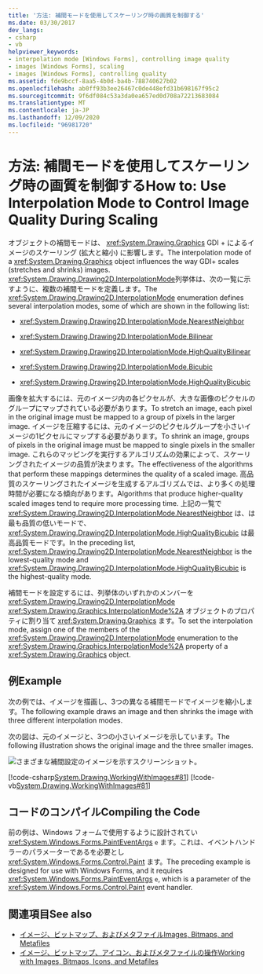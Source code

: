 ```yaml
---
title: '方法: 補間モードを使用してスケーリング時の画質を制御する'
ms.date: 03/30/2017
dev_langs:
- csharp
- vb
helpviewer_keywords:
- interpolation mode [Windows Forms], controlling image quality
- images [Windows Forms], scaling
- images [Windows Forms], controlling quality
ms.assetid: fde9bccf-8aa5-4b0d-ba4b-788740627b02
ms.openlocfilehash: ab0ff93b3ee26467c0de448efd31b698167f95c2
ms.sourcegitcommit: 9f6df084c53a3da0ea657ed0d708a72213683084
ms.translationtype: MT
ms.contentlocale: ja-JP
ms.lasthandoff: 12/09/2020
ms.locfileid: "96981720"
---
```

# <a name="how-to-use-interpolation-mode-to-control-image-quality-during-scaling"></a><span data-ttu-id="ff3cf-102">方法: 補間モードを使用してスケーリング時の画質を制御する</span><span class="sxs-lookup"><span data-stu-id="ff3cf-102">How to: Use Interpolation Mode to Control Image Quality During Scaling</span></span>
<span data-ttu-id="ff3cf-103">オブジェクトの補間モードは、 <xref:System.Drawing.Graphics> GDI + によるイメージのスケーリング (拡大と縮小) に影響します。</span><span class="sxs-lookup"><span data-stu-id="ff3cf-103">The interpolation mode of a <xref:System.Drawing.Graphics> object influences the way GDI+ scales (stretches and shrinks) images.</span></span> <span data-ttu-id="ff3cf-104"><xref:System.Drawing.Drawing2D.InterpolationMode>列挙体は、次の一覧に示すように、複数の補間モードを定義します。</span><span class="sxs-lookup"><span data-stu-id="ff3cf-104">The <xref:System.Drawing.Drawing2D.InterpolationMode> enumeration defines several interpolation modes, some of which are shown in the following list:</span></span>  
  
- <xref:System.Drawing.Drawing2D.InterpolationMode.NearestNeighbor>  
  
- <xref:System.Drawing.Drawing2D.InterpolationMode.Bilinear>  
  
- <xref:System.Drawing.Drawing2D.InterpolationMode.HighQualityBilinear>  
  
- <xref:System.Drawing.Drawing2D.InterpolationMode.Bicubic>  
  
- <xref:System.Drawing.Drawing2D.InterpolationMode.HighQualityBicubic>  
  
 <span data-ttu-id="ff3cf-105">画像を拡大するには、元のイメージ内の各ピクセルが、大きな画像のピクセルのグループにマップされている必要があります。</span><span class="sxs-lookup"><span data-stu-id="ff3cf-105">To stretch an image, each pixel in the original image must be mapped to a group of pixels in the larger image.</span></span> <span data-ttu-id="ff3cf-106">イメージを圧縮するには、元のイメージのピクセルグループを小さいイメージの1ピクセルにマップする必要があります。</span><span class="sxs-lookup"><span data-stu-id="ff3cf-106">To shrink an image, groups of pixels in the original image must be mapped to single pixels in the smaller image.</span></span> <span data-ttu-id="ff3cf-107">これらのマッピングを実行するアルゴリズムの効果によって、スケーリングされたイメージの品質が決まります。</span><span class="sxs-lookup"><span data-stu-id="ff3cf-107">The effectiveness of the algorithms that perform these mappings determines the quality of a scaled image.</span></span> <span data-ttu-id="ff3cf-108">高品質のスケーリングされたイメージを生成するアルゴリズムでは、より多くの処理時間が必要になる傾向があります。</span><span class="sxs-lookup"><span data-stu-id="ff3cf-108">Algorithms that produce higher-quality scaled images tend to require more processing time.</span></span> <span data-ttu-id="ff3cf-109">上記の一覧で <xref:System.Drawing.Drawing2D.InterpolationMode.NearestNeighbor> は、は最も品質の低いモードで、 <xref:System.Drawing.Drawing2D.InterpolationMode.HighQualityBicubic> は最高品質モードです。</span><span class="sxs-lookup"><span data-stu-id="ff3cf-109">In the preceding list, <xref:System.Drawing.Drawing2D.InterpolationMode.NearestNeighbor> is the lowest-quality mode and <xref:System.Drawing.Drawing2D.InterpolationMode.HighQualityBicubic> is the highest-quality mode.</span></span>  
  
 <span data-ttu-id="ff3cf-110">補間モードを設定するには、列挙体のいずれかのメンバーを <xref:System.Drawing.Drawing2D.InterpolationMode> <xref:System.Drawing.Graphics.InterpolationMode%2A> オブジェクトのプロパティに割り当て <xref:System.Drawing.Graphics> ます。</span><span class="sxs-lookup"><span data-stu-id="ff3cf-110">To set the interpolation mode, assign one of the members of the <xref:System.Drawing.Drawing2D.InterpolationMode> enumeration to the <xref:System.Drawing.Graphics.InterpolationMode%2A> property of a <xref:System.Drawing.Graphics> object.</span></span>  
  
## <a name="example"></a><span data-ttu-id="ff3cf-111">例</span><span class="sxs-lookup"><span data-stu-id="ff3cf-111">Example</span></span>  
 <span data-ttu-id="ff3cf-112">次の例では、イメージを描画し、3つの異なる補間モードでイメージを縮小します。</span><span class="sxs-lookup"><span data-stu-id="ff3cf-112">The following example draws an image and then shrinks the image with three different interpolation modes.</span></span>  
  
 <span data-ttu-id="ff3cf-113">次の図は、元のイメージと、3つの小さいイメージを示しています。</span><span class="sxs-lookup"><span data-stu-id="ff3cf-113">The following illustration shows the original image and the three smaller images.</span></span>  
  
 ![さまざまな補間設定のイメージを示すスクリーンショット。](./media/how-to-use-interpolation-mode-to-control-image-quality-during-scaling/varied-interpolation-settings.png)  
  
 [!code-csharp[System.Drawing.WorkingWithImages#81](~/samples/snippets/csharp/VS_Snippets_Winforms/System.Drawing.WorkingWithImages/CS/Class1.cs#81)]
 [!code-vb[System.Drawing.WorkingWithImages#81](~/samples/snippets/visualbasic/VS_Snippets_Winforms/System.Drawing.WorkingWithImages/VB/Class1.vb#81)]  
  
## <a name="compiling-the-code"></a><span data-ttu-id="ff3cf-115">コードのコンパイル</span><span class="sxs-lookup"><span data-stu-id="ff3cf-115">Compiling the Code</span></span>  
 <span data-ttu-id="ff3cf-116">前の例は、Windows フォームで使用するように設計されてい <xref:System.Windows.Forms.PaintEventArgs> `e` ます。これは、イベントハンドラーのパラメーターであるを必要とし <xref:System.Windows.Forms.Control.Paint> ます。</span><span class="sxs-lookup"><span data-stu-id="ff3cf-116">The preceding example is designed for use with Windows Forms, and it requires <xref:System.Windows.Forms.PaintEventArgs> `e`, which is a parameter of the <xref:System.Windows.Forms.Control.Paint> event handler.</span></span>  
  
## <a name="see-also"></a><span data-ttu-id="ff3cf-117">関連項目</span><span class="sxs-lookup"><span data-stu-id="ff3cf-117">See also</span></span>

- [<span data-ttu-id="ff3cf-118">イメージ、ビットマップ、およびメタファイル</span><span class="sxs-lookup"><span data-stu-id="ff3cf-118">Images, Bitmaps, and Metafiles</span></span>](images-bitmaps-and-metafiles.md)
- [<span data-ttu-id="ff3cf-119">イメージ、ビットマップ、アイコン、およびメタファイルの操作</span><span class="sxs-lookup"><span data-stu-id="ff3cf-119">Working with Images, Bitmaps, Icons, and Metafiles</span></span>](working-with-images-bitmaps-icons-and-metafiles.md)
